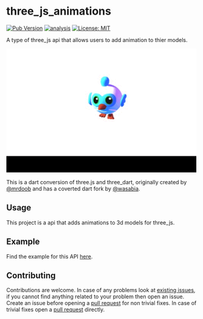 # three_js_animations

[![Pub Version](https://img.shields.io/pub/v/three_js_animations)](https://pub.dev/packages/three_js_animations)
[![analysis](https://github.com/Knightro63/three_js/actions/workflows/flutter.yml/badge.svg)](https://github.com/Knightro63/three_js/actions/)
[![License: MIT](https://img.shields.io/badge/license-MIT-purple.svg)](https://opensource.org/licenses/MIT)

A type of three_js api that allows users to add animation to thier models.

<picture>
  <img alt="Gif of dash." src="https://raw.githubusercontent.com/Knightro63/three_js/master/packages/three_js_animations/assets/example.gif">
</picture>

This is a dart conversion of three.js and three_dart, originally created by [@mrdoob](https://github.com/mrdoob) and has a coverted dart fork by [@wasabia](https://github.com/wasabia).

## Usage

This project is a api that adds animations to 3d models for three_js.

## Example

Find the example for this API [here](https://github.com/Knightro63/three_js/tree/main/packages/three_js_advanced_loaders/example/lib/main.dart).

## Contributing

Contributions are welcome.
In case of any problems look at [existing issues](https://github.com/Knightro63/three_js/issues), if you cannot find anything related to your problem then open an issue.
Create an issue before opening a [pull request](https://github.com/Knightro63/three_js/pulls) for non trivial fixes.
In case of trivial fixes open a [pull request](https://github.com/Knightro63/three_js/pulls) directly.
